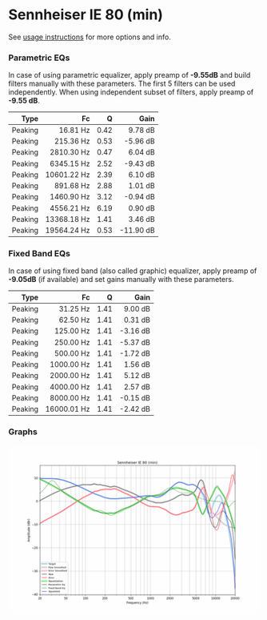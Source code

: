 # Sennheiser IE 80 (min)
See [usage instructions](https://github.com/jaakkopasanen/AutoEq#usage) for more options and info.

### Parametric EQs
In case of using parametric equalizer, apply preamp of **-9.55dB** and build filters manually
with these parameters. The first 5 filters can be used independently.
When using independent subset of filters, apply preamp of **-9.55 dB**.

| Type    | Fc          |    Q | Gain      |
|--------:|------------:|-----:|----------:|
| Peaking | 16.81 Hz    | 0.42 | 9.78 dB   |
| Peaking | 215.36 Hz   | 0.53 | -5.96 dB  |
| Peaking | 2810.30 Hz  | 0.47 | 6.04 dB   |
| Peaking | 6345.15 Hz  | 2.52 | -9.43 dB  |
| Peaking | 10601.22 Hz | 2.39 | 6.10 dB   |
| Peaking | 891.68 Hz   | 2.88 | 1.01 dB   |
| Peaking | 1460.90 Hz  | 3.12 | -0.94 dB  |
| Peaking | 4556.21 Hz  | 6.19 | 0.90 dB   |
| Peaking | 13368.18 Hz | 1.41 | 3.46 dB   |
| Peaking | 19564.24 Hz | 0.53 | -11.90 dB |

### Fixed Band EQs
In case of using fixed band (also called graphic) equalizer, apply preamp of **-9.05dB**
(if available) and set gains manually with these parameters.

| Type    | Fc          |    Q | Gain     |
|--------:|------------:|-----:|---------:|
| Peaking | 31.25 Hz    | 1.41 | 9.00 dB  |
| Peaking | 62.50 Hz    | 1.41 | 0.31 dB  |
| Peaking | 125.00 Hz   | 1.41 | -3.16 dB |
| Peaking | 250.00 Hz   | 1.41 | -5.37 dB |
| Peaking | 500.00 Hz   | 1.41 | -1.72 dB |
| Peaking | 1000.00 Hz  | 1.41 | 1.56 dB  |
| Peaking | 2000.00 Hz  | 1.41 | 5.12 dB  |
| Peaking | 4000.00 Hz  | 1.41 | 2.57 dB  |
| Peaking | 8000.00 Hz  | 1.41 | -0.15 dB |
| Peaking | 16000.01 Hz | 1.41 | -2.42 dB |

### Graphs
![](./Sennheiser%20IE%2080%20(min).png)